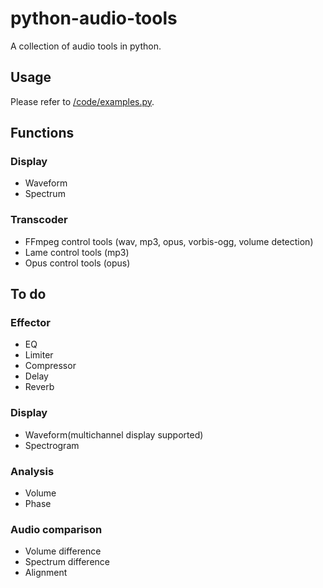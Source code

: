 # python-audio-tools
A collection of audio tools in python.

## Usage
Please refer to [/code/examples.py](examples.py).

## Functions
### Display
* Waveform
* Spectrum

### Transcoder
* FFmpeg control tools (wav, mp3, opus, vorbis-ogg, volume detection)
* Lame control tools (mp3)
* Opus control tools (opus)

## To do
### Effector
* EQ
* Limiter
* Compressor
* Delay
* Reverb

### Display
* Waveform(multichannel display supported)
* Spectrogram



### Analysis
* Volume
* Phase

### Audio comparison
* Volume difference
* Spectrum difference
* Alignment
